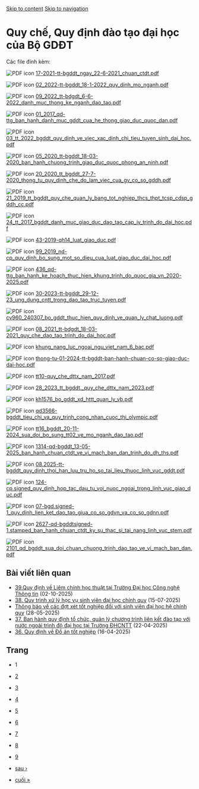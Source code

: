 [Skip to content](https://daa.uit.edu.vn/quy-che-quy-dinh-dao-tao-dai-hoc-cua-bo-gddt#main)
 [Skip to navigation](https://daa.uit.edu.vn/quy-che-quy-dinh-dao-tao-dai-hoc-cua-bo-gddt#main-nav)

Quy chế, Quy định đào tạo đại học của Bộ GDĐT
=============================================

Các file đính kèm: 

 ![PDF icon](https://daa.uit.edu.vn/modules/file/icons/application-pdf.png "application/pdf") [17-2021-tt-bgddt\_ngay\_22-6-2021\_chuan\_ctdt.pdf](https://daa.uit.edu.vn/sites/daa/files/202310/17-2021-tt-bgddt_ngay_22-6-2021_chuan_ctdt.pdf)

 ![PDF icon](https://daa.uit.edu.vn/modules/file/icons/application-pdf.png "application/pdf") [02\_2022-tt-bgddt\_18-1-2022\_quy\_dinh\_mo\_nganh.pdf](https://daa.uit.edu.vn/sites/daa/files/202310/02_2022-tt-bgddt_18-1-2022_quy_dinh_mo_nganh.pdf)

 ![PDF icon](https://daa.uit.edu.vn/modules/file/icons/application-pdf.png "application/pdf") [09\_2022\_tt-bdgdt\_6-6-2022\_danh\_muc\_thong\_ke\_nganh\_dao\_tao.pdf](https://daa.uit.edu.vn/sites/daa/files/202310/09_2022_tt-bdgdt_6-6-2022_danh_muc_thong_ke_nganh_dao_tao.pdf)

 ![PDF icon](https://daa.uit.edu.vn/modules/file/icons/application-pdf.png "application/pdf") [01\_2017\_qd-ttg\_ban\_hanh\_danh\_muc\_gddt\_cua\_he\_thong\_giao\_duc\_quoc\_dan.pdf](https://daa.uit.edu.vn/sites/daa/files/202311/01_2017_qd-ttg_ban_hanh_danh_muc_gddt_cua_he_thong_giao_duc_quoc_dan.pdf)

 ![PDF icon](https://daa.uit.edu.vn/modules/file/icons/application-pdf.png "application/pdf") [03\_tt\_2022\_bgddt\_quy\_dinh\_ve\_viec\_xac\_dinh\_chi\_tieu\_tuyen\_sinh\_dai\_hoc.pdf](https://daa.uit.edu.vn/sites/daa/files/202311/03_tt_2022_bgddt_quy_dinh_ve_viec_xac_dinh_chi_tieu_tuyen_sinh_dai_hoc.pdf)

 ![PDF icon](https://daa.uit.edu.vn/modules/file/icons/application-pdf.png "application/pdf") [05\_2020\_tt-bgddt\_18-03-2020\_ban\_hanh\_chuong\_trinh\_giao\_duc\_quoc\_phong\_an\_ninh.pdf](https://daa.uit.edu.vn/sites/daa/files/202311/05_2020_tt-bgddt_18-03-2020_ban_hanh_chuong_trinh_giao_duc_quoc_phong_an_ninh.pdf)

 ![PDF icon](https://daa.uit.edu.vn/modules/file/icons/application-pdf.png "application/pdf") [20\_2020\_tt\_bgddt\_27-7-2020\_thong\_tu\_quy\_dinh\_che\_do\_lam\_viec\_cua\_gv\_co\_so\_gddh.pdf](https://daa.uit.edu.vn/sites/daa/files/202311/20_2020_tt_bgddt_27-7-2020_thong_tu_quy_dinh_che_do_lam_viec_cua_gv_co_so_gddh.pdf)

 ![PDF icon](https://daa.uit.edu.vn/modules/file/icons/application-pdf.png "application/pdf") [21\_2019\_tt\_bgddt\_quy\_che\_quan\_ly\_bang\_tot\_nghiep\_thcs\_thpt\_tcsp\_cdsp\_gddh\_cc.pdf](https://daa.uit.edu.vn/sites/daa/files/202311/21_2019_tt_bgddt_quy_che_quan_ly_bang_tot_nghiep_thcs_thpt_tcsp_cdsp_gddh_cc.pdf)

 ![PDF icon](https://daa.uit.edu.vn/modules/file/icons/application-pdf.png "application/pdf") [24\_tt\_2017\_bgddt\_danh\_muc\_giao\_duc\_dao\_tao\_cap\_iv\_trinh\_do\_dai\_hoc.pdf](https://daa.uit.edu.vn/sites/daa/files/202311/24_tt_2017_bgddt_danh_muc_giao_duc_dao_tao_cap_iv_trinh_do_dai_hoc.pdf)

 ![PDF icon](https://daa.uit.edu.vn/modules/file/icons/application-pdf.png "application/pdf") [43-2019-qh14\_luat\_giao\_duc.pdf](https://daa.uit.edu.vn/sites/daa/files/202311/43-2019-qh14_luat_giao_duc.pdf)

 ![PDF icon](https://daa.uit.edu.vn/modules/file/icons/application-pdf.png "application/pdf") [99\_2019\_nd-cp\_quy\_dinh\_bo\_sung\_mot\_so\_dieu\_cua\_luat\_giao\_duc\_dai\_hoc.pdf](https://daa.uit.edu.vn/sites/daa/files/202311/99_2019_nd-cp_quy_dinh_bo_sung_mot_so_dieu_cua_luat_giao_duc_dai_hoc.pdf)

 ![PDF icon](https://daa.uit.edu.vn/modules/file/icons/application-pdf.png "application/pdf") [436\_qd-ttg\_ban\_hanh\_ke\_hoach\_thuc\_hien\_khung\_trinh\_do\_quoc\_gia\_vn\_2020-2025.pdf](https://daa.uit.edu.vn/sites/daa/files/202311/436_qd-ttg_ban_hanh_ke_hoach_thuc_hien_khung_trinh_do_quoc_gia_vn_2020-2025.pdf)

 ![PDF icon](https://daa.uit.edu.vn/modules/file/icons/application-pdf.png "application/pdf") [30-2023-tt-bgddt\_29-12-23\_ung\_dung\_cntt\_trong\_dao\_tao\_truc\_tuyen.pdf](https://daa.uit.edu.vn/sites/daa/files/202401/30-2023-tt-bgddt_29-12-23_ung_dung_cntt_trong_dao_tao_truc_tuyen.pdf)

 ![PDF icon](https://daa.uit.edu.vn/modules/file/icons/application-pdf.png "application/pdf") [cv960\_240307\_bo\_gddt\_thuc\_hien\_quy\_dinh\_ve\_quan\_ly\_chat\_luong.pdf](https://daa.uit.edu.vn/sites/daa/files/202404/cv960_240307_bo_gddt_thuc_hien_quy_dinh_ve_quan_ly_chat_luong.pdf)

 ![PDF icon](https://daa.uit.edu.vn/modules/file/icons/application-pdf.png "application/pdf") [08\_2021\_tt-bdgdt\_18-03-2021\_quy\_che\_dao\_tao\_trinh\_do\_dai\_hoc.pdf](https://daa.uit.edu.vn/sites/daa/files/202410/08_2021_tt-bdgdt_18-03-2021_quy_che_dao_tao_trinh_do_dai_hoc.pdf)

 ![PDF icon](https://daa.uit.edu.vn/modules/file/icons/application-pdf.png "application/pdf") [khung\_nang\_luc\_ngoai\_ngu\_viet\_nam\_6\_bac.pdf](https://daa.uit.edu.vn/sites/daa/files/202411/khung_nang_luc_ngoai_ngu_viet_nam_6_bac.pdf)

 ![PDF icon](https://daa.uit.edu.vn/modules/file/icons/application-pdf.png "application/pdf") [thong-tu-01-2024-tt-bgddt-ban-hanh-chuan-co-so-giao-duc-dai-hoc.pdf](https://daa.uit.edu.vn/sites/daa/files/202411/thong-tu-01-2024-tt-bgddt-ban-hanh-chuan-co-so-giao-duc-dai-hoc.pdf)

 ![PDF icon](https://daa.uit.edu.vn/modules/file/icons/application-pdf.png "application/pdf") [tt10-quy\_che\_dttx\_nam\_2017.pdf](https://daa.uit.edu.vn/sites/daa/files/202411/tt10-quy_che_dttx_nam_2017.pdf)

 ![PDF icon](https://daa.uit.edu.vn/modules/file/icons/application-pdf.png "application/pdf") [28\_2023\_tt\_bgddt.\_quy\_che\_dttx\_nam\_2023.pdf](https://daa.uit.edu.vn/sites/daa/files/202411/28_2023_tt_bgddt._quy_che_dttx_nam_2023.pdf)

 ![PDF icon](https://daa.uit.edu.vn/modules/file/icons/application-pdf.png "application/pdf") [kh1576\_bo\_gddt\_xd\_httt\_quan\_ly\_vb.pdf](https://daa.uit.edu.vn/sites/daa/files/202411/kh1576_bo_gddt_xd_httt_quan_ly_vb.pdf)

 ![PDF icon](https://daa.uit.edu.vn/modules/file/icons/application-pdf.png "application/pdf") [qd3566-bgddt\_tieu\_chi\_va\_quy\_trinh\_cong\_nhan\_cuoc\_thi\_olympic.pdf](https://daa.uit.edu.vn/sites/daa/files/202411/qd3566-bgddt_tieu_chi_va_quy_trinh_cong_nhan_cuoc_thi_olympic.pdf)

 ![PDF icon](https://daa.uit.edu.vn/modules/file/icons/application-pdf.png "application/pdf") [tt16\_bgddt\_20-11-2024\_sua\_doi\_bo\_sung\_tt02\_ve\_mo\_nganh\_dao\_tao.pdf](https://daa.uit.edu.vn/sites/daa/files/202411/tt16_bgddt_20-11-2024_sua_doi_bo_sung_tt02_ve_mo_nganh_dao_tao.pdf)

 ![PDF icon](https://daa.uit.edu.vn/modules/file/icons/application-pdf.png "application/pdf") [1314-qd-bgddt\_13-05-2025\_ban\_hanh\_chuan\_ctdt\_ve\_vi\_mach\_ban\_dan\_trinh\_do\_dh\_ths.pdf](https://daa.uit.edu.vn/sites/daa/files/202505/1314-qd-bgddt_13-05-2025_ban_hanh_chuan_ctdt_ve_vi_mach_ban_dan_trinh_do_dh_ths.pdf)

 ![PDF icon](https://daa.uit.edu.vn/modules/file/icons/application-pdf.png "application/pdf") [08.2025-tt-bgddt\_quy\_dinh\_thoi\_han\_luu\_tru\_ho\_so\_tai\_lieu\_thuoc\_linh\_vuc\_gddt.pdf](https://daa.uit.edu.vn/sites/daa/files/202505/08.2025-tt-bgddt_quy_dinh_thoi_han_luu_tru_ho_so_tai_lieu_thuoc_linh_vuc_gddt.pdf)

 ![PDF icon](https://daa.uit.edu.vn/modules/file/icons/application-pdf.png "application/pdf") [124-cp.signed\_quy\_dinh\_hop\_tac\_dau\_tu\_voi\_nuoc\_ngoai\_trong\_linh\_vuc\_giao\_duc.pdf](https://daa.uit.edu.vn/sites/daa/files/202506/124-cp.signed_quy_dinh_hop_tac_dau_tu_voi_nuoc_ngoai_trong_linh_vuc_giao_duc.pdf)

 ![PDF icon](https://daa.uit.edu.vn/modules/file/icons/application-pdf.png "application/pdf") [07-bgd.signed-1\_quy\_dinh\_lien\_ket\_dao\_tao\_giua\_co\_so\_gdvn\_va\_co\_so\_gdnn.pdf](https://daa.uit.edu.vn/sites/daa/files/202506/07-bgd.signed-1_quy_dinh_lien_ket_dao_tao_giua_co_so_gdvn_va_co_so_gdnn.pdf)

 ![PDF icon](https://daa.uit.edu.vn/modules/file/icons/application-pdf.png "application/pdf") [2627-qd-bgddtsigned-1.stamped\_ban\_hanh\_chuan\_ctdt\_ky\_su\_thac\_si\_tai\_nang\_linh\_vuc\_stem.pdf](https://daa.uit.edu.vn/sites/daa/files/202509/2627-qd-bgddtsigned-1.stamped_ban_hanh_chuan_ctdt_ky_su_thac_si_tai_nang_linh_vuc_stem.pdf)

 ![PDF icon](https://daa.uit.edu.vn/modules/file/icons/application-pdf.png "application/pdf") [2101\_qd\_bgddt\_sua\_doi\_chuan\_chuong\_trinh\_dao\_tao\_ve\_vi\_mach\_ban\_dan.pdf](https://daa.uit.edu.vn/sites/daa/files/202510/2101_qd_bgddt_sua_doi_chuan_chuong_trinh_dao_tao_ve_vi_mach_ban_dan.pdf)

Bài viết liên quan
------------------

*   [39.Quy định về Liêm chính học thuật tại Trường Đại học Công nghệ Thông tin](https://daa.uit.edu.vn/39quy-dinh-ve-liem-chinh-hoc-thuat-tai-truong-dai-hoc-cong-nghe-thong-tin)
     (02-10-2025)
*   [38\. Quy trình xử lý học vụ sinh viên đại học chính quy](https://daa.uit.edu.vn/38-quy-trinh-xu-ly-hoc-vu-sinh-vien-dai-hoc-chinh-quy)
     (15-07-2025)
*   [Thông báo về các đợt xét tốt nghiệp đối với sinh viên đại học hệ chính quy](https://daa.uit.edu.vn/thong-bao-ve-cac-dot-xet-tot-nghiep-doi-voi-sinh-vien-dai-hoc-he-chinh-quy)
     (28-05-2025)
*   [37\. Ban hành quy định tổ chức, quản lý chương trình liên kết đào tạo với nước ngoài trình độ đại học tại Trường ĐHCNTT](https://daa.uit.edu.vn/37-ban-hanh-quy-dinh-chuc-quan-ly-chuong-trinh-lien-ket-dao-tao-voi-nuoc-ngoai-trinh-do-dai-hoc-tai)
     (22-04-2025)
*   [36\. Quy định về Đồ án tốt nghiệp](https://daa.uit.edu.vn/36-quy-dinh-ve-do-tot-nghiep)
     (16-04-2025)

Trang
-----

*   1
*   [2](https://daa.uit.edu.vn/quy-che-quy-dinh-dao-tao-dai-hoc-cua-bo-gddt?page=1 "Đến trang 2")
    
*   [3](https://daa.uit.edu.vn/quy-che-quy-dinh-dao-tao-dai-hoc-cua-bo-gddt?page=2 "Đến trang 3")
    
*   [4](https://daa.uit.edu.vn/quy-che-quy-dinh-dao-tao-dai-hoc-cua-bo-gddt?page=3 "Đến trang 4")
    
*   [5](https://daa.uit.edu.vn/quy-che-quy-dinh-dao-tao-dai-hoc-cua-bo-gddt?page=4 "Đến trang 5")
    
*   [6](https://daa.uit.edu.vn/quy-che-quy-dinh-dao-tao-dai-hoc-cua-bo-gddt?page=5 "Đến trang 6")
    
*   [7](https://daa.uit.edu.vn/quy-che-quy-dinh-dao-tao-dai-hoc-cua-bo-gddt?page=6 "Đến trang 7")
    
*   [8](https://daa.uit.edu.vn/quy-che-quy-dinh-dao-tao-dai-hoc-cua-bo-gddt?page=7 "Đến trang 8")
    
*   [9](https://daa.uit.edu.vn/quy-che-quy-dinh-dao-tao-dai-hoc-cua-bo-gddt?page=8 "Đến trang 9")
    
*   [sau ›](https://daa.uit.edu.vn/quy-che-quy-dinh-dao-tao-dai-hoc-cua-bo-gddt?page=1 "Đến trang kế sau")
    
*   [cuối »](https://daa.uit.edu.vn/quy-che-quy-dinh-dao-tao-dai-hoc-cua-bo-gddt?page=8 "Đến trang cuối cùng")